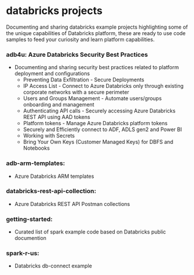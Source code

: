 databricks projects
==============
Documenting and sharing databricks example projects highlighting some of the unique capabilities of Databricks platform, these are ready to use code samples to feed your curiosity and learn platform capabilities. 


### adb4u: Azure Databricks Security Best Practices
-  Documenting and sharing security best practices related to platform deployment and configurations
    -  Preventing Data Exfiltration - Secure Deployments
    -  IP Access List - Connect to Azure Databricks only through existing corporate networks with a secure perimeter
    -  Users and Groups Management - Automate users/groups onboarding and management
    -  Authenticating API calls - Securely accessing Azure Databricks REST API using AAD tokens
    -  Platform tokens - Manage Azure Databricks platform tokens
    -  Securely and Efficiently connect to ADF, ADLS gen2 and Power BI
    -  Working with Secrets
    -  Bring Your Own Keys (Customer Managed Keys) for DBFS and Notebooks

### adb-arm-templates: 
- Azure Databricks ARM templates

### databricks-rest-api-collection: 
- Azure Databricks REST API Postman collections

### getting-started: 
- Curated list of spark example code based on Databricks public documention

### spark-r-us: 
- Databricks db-connect example
